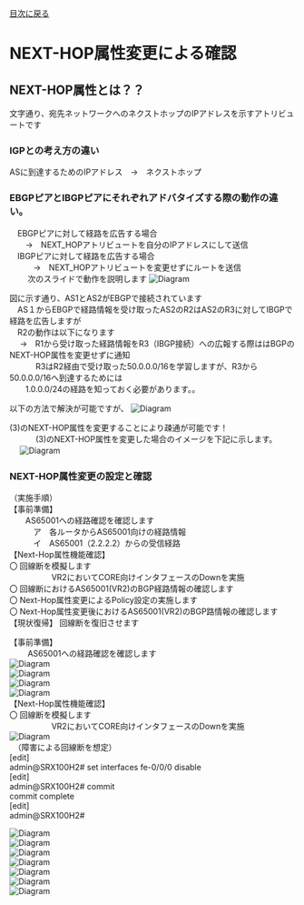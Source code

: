 [目次に戻る](./Junos-BGP-exercises.md) <br>

# NEXT-HOP属性変更による確認
## NEXT-HOP属性とは？？
文字通り、宛先ネットワークへのネクストホップのIPアドレスを示すアトリビュートです<br>

### IGPとの考え方の違い<br>
 ASに到達するためのIPアドレス　→　ネクストホップ<br>
### EBGPピアとIBGPピアにそれぞれアドバタイズする際の動作の違い。
　EBGPピアに対して経路を広告する場合<br>
  　　→　NEXT_HOPアトリビュートを自分のIPアドレスにして送信<br>
　IBGPピアに対して経路を広告する場合<br>
　　　→　NEXT_HOPアトリビュートを変更せずにルートを送信<br>
　
　次のスライドで動作を説明します
  ![Diagram](./images/NEXT-HOP-1.jpg)<br>
  
  図に示す通り、AS1とAS2がEBGPで接続されています<br>
  　AS１からEBGPで経路情報を受け取ったAS2のR2はAS2のR3に対してIBGPで経路を広告しますが<br>
  　R2の動作は以下になります<br>
  　 →　R1から受け取った経路情報をR3（IBGP接続）への広報する際ははBGPのNEXT-HOP属性を変更せずに通知<br>
  　
 　　R3はR2経由で受け取った50.0.0.0/16を学習しますが、R3から50.0.0.0/16へ到達するためには<br>
 　　1.0.0.0/24の経路を知っておく必要があります。。<br>

   以下の方法で解決が可能ですが、
    ![Diagram](./images/NEXT-HOP-2.jpg)<br>
   
   (3)のNEXT-HOP属性を変更することにより疎通が可能です！<br>
  　 
　　(3)のNEXT-HOP属性を変更した場合のイメージを下記に示します。<br>
  　 ![Diagram](./images/NEXT-HOP-3.jpg)<br>

   ### NEXT-HOP属性変更の設定と確認
  （実施手順）<br>
  【事前準備】<br>
　　AS65001への経路確認を確認します<br>
　　　ア　各ルータからAS65001向けの経路情報<br>
　　　イ　AS65001（2.2.2.2）からの受信経路<br>
  【Next-Hop属性機能確認】<br>
     〇 回線断を模擬します<br>
　　 　　　VR2においてCORE向けインタフェースのDownを実施<br>
     〇 回線断におけるAS65001(VR2)のBGP経路情報の確認します<br>
     〇 Next-Hop属性変更によるPolicy設定の実施します<br>
     〇 Next-Hop属性変更後におけるAS65001(VR2)のBGP路情報の確認します<br>
  【現状復帰】
     回線断を復旧させます<br>

  【事前準備】<br>
　 　AS65001への経路確認を確認します<br>
   ![Diagram](./images/NEXT-HOP-4.jpg)<br>
   ![Diagram](./images/NEXT-HOP-5.jpg)<br>
   ![Diagram](./images/NEXT-HOP-6.jpg)<br>
   ![Diagram](./images/NEXT-HOP-7.jpg)<br>
    【Next-Hop属性機能確認】<br>
     〇 回線断を模擬します<br>
　　 　　　VR2においてCORE向けインタフェースのDownを実施<br>
    ![Diagram](./images/NEXT-HOP-7.jpg)<br>
　（障害による回線断を想定）<br>
[edit]<br>
admin@SRX100H2# set interfaces fe-0/0/0 disable<br>
[edit]<br>
admin@SRX100H2# commit<br>
commit complete<br>
[edit]<br>
admin@SRX100H2#<br>

![Diagram](./images/NEXT-HOP-8.jpg)<br>
![Diagram](./images/NEXT-HOP-9.jpg)<br>
![Diagram](./images/NEXT-HOP-10.jpg)<br>
![Diagram](./images/NEXT-HOP-11.jpg)<br>
![Diagram](./images/NEXT-HOP-12.jpg)<br>
![Diagram](./images/NEXT-HOP-13.jpg)<br>
![Diagram](./images/NEXT-HOP-14.jpg)<br>  

     


    
  

  
  
 

